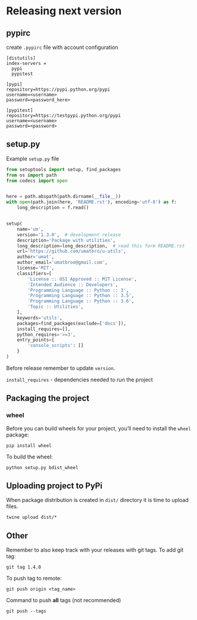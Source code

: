 # Releasing next version

## pypirc
create `.pypirc` file with account configuration

```
[distutils]
index-servers =
  pypi
  pypitest

[pypi]
repository=https://pypi.python.org/pypi
username=<username>
password=<password_here>

[pypitest]
repository=https://testpypi.python.org/pypi
username=<username>
password=<password>

```


## setup.py

Example `setup.py` file

```python
from setuptools import setup, find_packages
from os import path
from codecs import open


here = path.abspath(path.dirname(__file__))
with open(path.join(here, 'README.rst'), encoding='utf-8') as f:
    long_description = f.read()


setup(
    name='um',
    version='1.3.0',  # development release
    description='Package with utilities',
    long_description=long_description,  # read this form README.rst
    url='https://github.com/umatbro/u-utils',
    author='umat',
    author_email='umatbroo@gmail.com',
    license='MIT',
    classifiers=[
        'License :: OSI Approved :: MIT License',
        'Intended Audience :: Developers',
        'Programming Language :: Python :: 3',
        'Programming Language :: Python :: 3.5',
        'Programming Language :: Python :: 3.6',
        'Topic :: Utilities',
    ],
    keywords='utils',
    packages=find_packages(exclude=['docs']),
    install_requires=[],
    python_requires='>=3',
    entry_points={
        'console_scripts': []
    }
)
```

Before release remember to update `version`.

`install_requires` - dependencies needed to run the project

## Packaging the project

### wheel

Before you can build wheels for your project, you’ll need to install the `wheel` package:

```
pip install wheel
```

To build the wheel:

```
python setup.py bdist_wheel
```

## Uploading project to PyPi

When package distribution is created in `dist/` directory it is time to upload files.


```
twine upload dist/*
```

## Other

Remember to also keep track with your releases with git tags. To add git tag:

```
git tag 1.4.0
```

To push tag to remote:

```
git push origin <tag_name>
```

Command to push **all** tags (not recommended)

```
git push --tags
```
